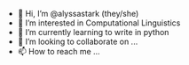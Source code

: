 - 👋 Hi, I’m @alyssastark (they/she)
- 👀 I’m interested in Computational Linguistics
- 🌱 I’m currently learning to write in python
- 💞️ I’m looking to collaborate on ...
- 📫 How to reach me ...

<!---
alyssastark/alyssastark is a ✨ special ✨ repository because its `README.md` (this file) appears on your GitHub profile.
You can click the Preview link to take a look at your changes.
--->
